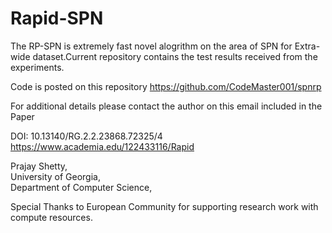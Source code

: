 # Rapid-SPN

The RP-SPN is extremely fast novel alogrithm on the area of SPN for Extra-wide dataset.Current repository contains the test results received from the experiments.

Code is posted on this repository
https://github.com/CodeMaster001/spnrp


For additional details please contact the author on this email included in the Paper

DOI: 10.13140/RG.2.2.23868.72325/4
https://www.academia.edu/122433116/Rapid

Prajay Shetty, <br>
University of Georgia, <br>
Department of Computer Science, <br>

Special Thanks to European Community for supporting research work with compute resources.
